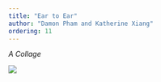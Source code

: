 ```yaml
---
title: "Ear to Ear"
author: "Damon Pham and Katherine Xiang"
ordering: 11
---
```


_A Collage_

<a href="/assets/zine/z4/EarToEar-Collage.png"><img src="/assets/zine/z4/EarToEar-Collage.png"></a>
